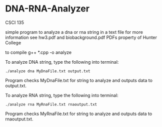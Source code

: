 # DNA-RNA-Analyzer
CSCI 135

simple program to analyze a dna or rna string in a text file
for more information see hw3.pdf and biobackground.pdf
PDFs property of Hunter College


to compile 
g++ *.cpp -o analyze


To analyze DNA string, type the following into terminal:

	./analyze dna MyDnaFile.txt output.txt

Program checks MyDnaFile.txt for string to analyze and outputs data to output.txt.


To analyze RNA string, type the following into terminal:

	./analyze rna MyRnaFile.txt rnaoutput.txt

Program checks MyRnaFile.txt for string to analyze and outputs data to rnaoutput.txt.
